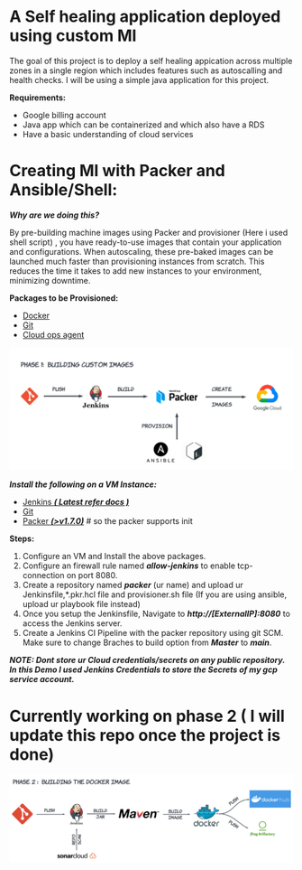 # A Self healing application deployed using custom MI
The goal of this project is to deploy a self healing appication across multiple zones in a single region which includes features such as autoscalling and health checks. I will be using a simple java application for this project.
  
**Requirements:**
+ Google billing account
+ Java app which can be containerized and which also have a RDS
+ Have a basic understanding of cloud services

# Creating MI with Packer and Ansible/Shell:

***Why are we doing this?***

By pre-building machine images using Packer and provisioner (Here i used shell script) , you have ready-to-use images that contain your application and configurations. When autoscaling, these pre-baked images can be launched much faster than provisioning instances from scratch. This reduces the time it takes to add new instances to your environment, minimizing downtime.

**Packages to be Provisioned:**
+  [Docker](https://docs.docker.com/get-docker/)
+  [Git](https://git-scm.com/downloads)
+  [Cloud ops agent](https://cloud.google.com/stackdriver/docs/solutions/agents/ops-agent)
  
![phase_1](images/phase_1.png)

***Install the following on a VM Instance:***
+ [Jenkins ***( Latest refer docs )***](https://www.jenkins.io/download/)
+ [Git](https://git-scm.com/downloads)
+ [Packer ***(>v1.7.0)***](https://www.packer.io/) # so the packer supports init

**Steps:**
1. Configure an VM and Install the above packages.
2. Configure an firewall rule named ***allow-jenkins*** to enable tcp-connection on port 8080.
3. Create a repository named ***packer*** (ur name) and upload ur Jenkinsfile,*.pkr.hcl file and provisioner.sh file (If you are using ansible, upload ur playbook file instead) 
4. Once you setup the Jenkinsfile, Navigate to ***http://[ExternalIP]:8080*** to access the Jenkins server.
5. Create a Jenkins CI Pipeline with the packer repository using git SCM. Make sure to change Braches to build option from ***Master*** to ***main***.
 
***NOTE: Dont store ur Cloud credentials/secrets on any public repository. In this Demo I used Jenkins Credentials to store the Secrets of my gcp service account.***

# Currently working on phase 2 ( I will update this repo once the project is done)
![phase_2](images/phase_2.png)
